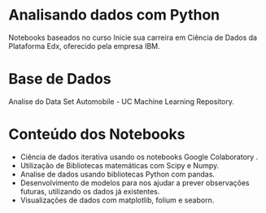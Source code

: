 # Analisando dados com Python

Notebooks baseados no curso Inicie sua carreira em Ciência de Dados da Plataforma Edx, oferecido pela empresa IBM.

# Base de Dados
Analise do Data Set Automobile  - UC Machine Learning Repository.

# Conteúdo dos Notebooks
* Ciência de dados iterativa usando os notebooks Google Colaboratory .
* Utilização de Bibliotecas matemáticas com Scipy e Numpy.
* Analise de dados usando bibliotecas Python com pandas.
* Desenvolvimento de modelos para nos ajudar a prever observações futuras, utilizando os dados já existentes.
* Visualizações de dados com matplotlib, folium e seaborn.
